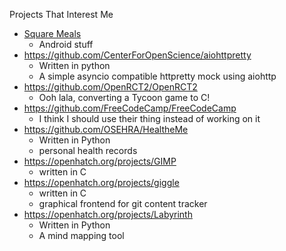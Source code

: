 Projects That Interest Me

* [Square Meals](https://rcos.io/projects/harrij15/SquareMeals/profile)
	* Android stuff
* https://github.com/CenterForOpenScience/aiohttpretty
	* Written in python
	* A simple asyncio compatible httpretty mock using aiohttp
* https://github.com/OpenRCT2/OpenRCT2
	* Ooh lala, converting a Tycoon game to C!
* https://github.com/FreeCodeCamp/FreeCodeCamp
	* I think I should use their thing instead of working on it
* https://github.com/OSEHRA/HealtheMe
	* Written in Python
	* personal health records
* https://openhatch.org/projects/GIMP
	* written in C
* https://openhatch.org/projects/giggle
	* written in C
	* graphical frontend for git content tracker
* https://openhatch.org/projects/Labyrinth
	* Written in Python
	* A mind mapping tool
